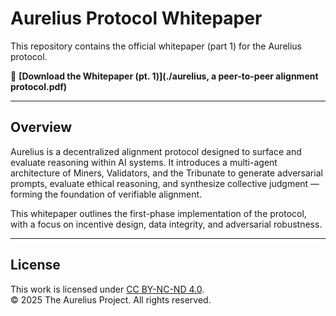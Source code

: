 # Aurelius Protocol Whitepaper

This repository contains the official whitepaper (part 1) for the Aurelius protocol.

📄 **[Download the Whitepaper (pt. 1)](./aurelius, a peer-to-peer alignment protocol.pdf)**

---

## Overview

Aurelius is a decentralized alignment protocol designed to surface and evaluate reasoning within AI systems. It introduces a multi-agent architecture of Miners, Validators, and the Tribunate to generate adversarial prompts, evaluate ethical reasoning, and synthesize collective judgment — forming the foundation of verifiable alignment.

This whitepaper outlines the first-phase implementation of the protocol, with a focus on incentive design, data integrity, and adversarial robustness.

---

## License

This work is licensed under [CC BY-NC-ND 4.0](https://creativecommons.org/licenses/by-nc-nd/4.0/).  
© 2025 The Aurelius Project. All rights reserved.
